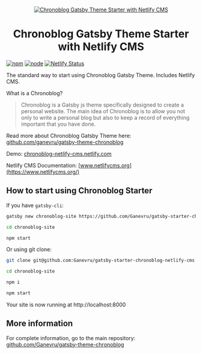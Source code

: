 <br />
<p align="center">
<a href="https://chronoblog-netlify-cms.netlify.com" target="_blank">
<img src="https://github.com/Ganevru/gatsby-theme-chronoblog/raw/master/banner-small-2.png" alt="Chronoblog Gatsby Theme Starter with Netlify CMS" />
</a>
</p>

<h1 align="center">
Chronoblog Gatsby Theme Starter with Netlify CMS
</h1>

[![npm](https://img.shields.io/npm/v/gatsby-theme-chronoblog?color=brightgreen)](https://www.npmjs.com/package/gatsby-theme-chronoblog) [![node](https://img.shields.io/node/v/gatsby-theme-chronoblog)](https://www.npmjs.com/package/gatsby-theme-chronoblog) [![Netlify Status](https://api.netlify.com/api/v1/badges/ed253426-cae8-40fc-9647-28a8cd1f5a28/deploy-status)](https://app.netlify.com/sites/chronoblog-netlify-cms/deploys)

The standard way to start using Chronoblog Gatsby Theme. Includes Netlify CMS.

What is a Chronoblog?

> Chronoblog is a Gatsby js theme specifically designed to create a personal website. The main idea of ​​Chronoblog is to allow you not only to write a personal blog but also to keep a record of everything important that you have done.

Read more about Chronoblog Gatsby Theme here: [github.com/ganevru/gatsby-theme-chronoblog](https://github.com/Ganevru/gatsby-starter-chronoblog)

Demo: [chronoblog-netlify-cms.netlify.com](https://chronoblog-netlify-cms.netlify.com)

Netlify CMS Documentation: [www.netlifycms.org](https://www.netlifycms.org/)

## How to start using Chronoblog Starter

If you have `gatsby-cli`:

```sh
gatsby new chronoblog-site https://github.com/Ganevru/gatsby-starter-chronoblog-netlify-cms

cd chronoblog-site

npm start
```

Or using git clone:

```sh
git clone git@github.com:Ganevru/gatsby-starter-chronoblog-netlify-cms.git chronoblog-site

cd chronoblog-site

npm i

npm start
```

Your site is now running at http://localhost:8000

## More information

For complete information, go to the main repository: [github.com/Ganevru/gatsby-theme-chronoblog](https://github.com/Ganevru/gatsby-starter-chronoblog)
